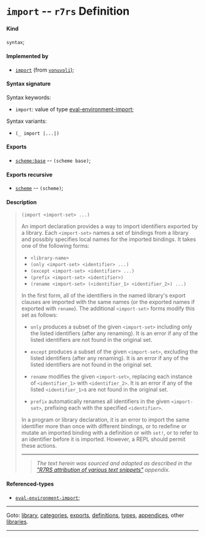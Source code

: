 

<a id='definition__r7rs__import'></a>

# `import` -- `r7rs` Definition


<a id='definition__r7rs__import__kind'></a>

#### Kind

`syntax`;


<a id='definition__r7rs__import__implemented-by'></a>

#### Implemented by

 * [`import`](../../vonuvoli/definitions/import.md#definition__vonuvoli__import) (from [`vonuvoli`](../../vonuvoli/_index.md#library__vonuvoli));


<a id='definition__r7rs__import__syntax-signature'></a>

#### Syntax signature

Syntax keywords:
 * `import`: value of type [eval-environment-import](../../r7rs/types/eval-environment-import.md#type__r7rs__eval-environment-import);

Syntax variants:
 * `(_ import |...|)`


<a id='definition__r7rs__import__exports'></a>

#### Exports

 * [`scheme:base`](../../r7rs/exports/scheme_3a_base.md#export__r7rs__scheme_3a_base) -- `(scheme base)`;


<a id='definition__r7rs__import__exports-recursive'></a>

#### Exports recursive

 * [`scheme`](../../r7rs/exports/scheme.md#export__r7rs__scheme) -- `(scheme)`;


<a id='definition__r7rs__import__description'></a>

#### Description

> ````
> (import <import-set> ...)
> ````
> 
> 
> An import declaration provides a way to import identifiers
> exported by a library.  Each `<import-set>` names a set of bindings
> from a library and possibly specifies local names for the
> imported bindings. It takes one of the following forms:
> 
>   * `<library-name>`
>   * `(only <import-set> <identifier> ...)`
>   * `(except <import-set> <identifier> ...)`
>   * `(prefix <import-set> <identifier>)`
>   * `(rename <import-set> (<identifier_1> <identifier_2>) ...)`
> 
> In the first form, all of the identifiers in the named library's export
> clauses are imported with the same names (or the exported names if
> exported with `rename`).  The additional `<import-set>`
> forms modify this set as follows:
> 
>   * `only` produces a subset of the given
>   `<import-set>` including only the listed identifiers (after any
>   renaming).  It is an error if any of the listed identifiers are
>   not found in the original set.
> 
>   * `except` produces a subset of the given
>   `<import-set>`, excluding the listed identifiers (after any
>   renaming). It is an error if any of the listed identifiers are not
>   found in the original set.
> 
>   * `rename` modifies the given `<import-set>`,
>   replacing each instance of `<identifier_1>` with
>   `<identifier_2>`. It is an error if any of the listed
>   `<identifier_1>`s are not found in the original set.
> 
>   * `prefix` automatically renames all identifiers in
>   the given `<import-set>`, prefixing each with the specified
>   `<identifier>`.
> 
> In a program or library declaration, it is an error to import the same
> identifier more than once with different bindings, or to redefine or
> mutate an imported binding with a definition
> or with `set!`, or to refer to an identifier before it is imported.
> However, a REPL should permit these actions.
> 
> 
> ----
> > *The text herein was sourced and adapted as described in the ["R7RS attribution of various text snippets"](../../r7rs/appendices/attribution.md#appendix__r7rs__attribution) appendix.*


<a id='definition__r7rs__import__referenced-types'></a>

#### Referenced-types

 * [`eval-environment-import`](../../r7rs/types/eval-environment-import.md#type__r7rs__eval-environment-import);

----

Goto: [library](../../r7rs/_index.md#library__r7rs), [categories](../../r7rs/categories/_index.md#toc__r7rs__categories), [exports](../../r7rs/exports/_index.md#toc__r7rs__exports), [definitions](../../r7rs/definitions/_index.md#toc__r7rs__definitions), [types](../../r7rs/types/_index.md#toc__r7rs__types), [appendices](../../r7rs/appendices/_index.md#toc__r7rs__appendices), other [libraries](../../_libraries.md#toc__libraries).

----

